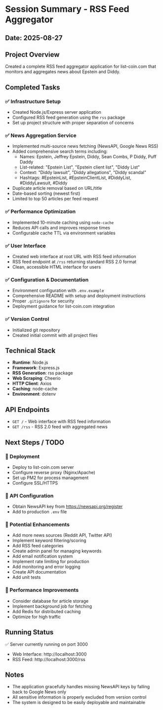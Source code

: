 # Session Summary - RSS Feed Aggregator

## Date: 2025-08-27

## Project Overview
Created a complete RSS feed aggregator application for list-coin.com that monitors and aggregates news about Epstein and Diddy.

## Completed Tasks

### ✅ Infrastructure Setup
- Created Node.js/Express server application
- Configured RSS feed generation using the `rss` package
- Set up project structure with proper separation of concerns

### ✅ News Aggregation Service
- Implemented multi-source news fetching (NewsAPI, Google News RSS)
- Added comprehensive search terms including:
  - Names: Epstein, Jeffrey Epstein, Diddy, Sean Combs, P Diddy, Puff Daddy
  - List-related: "Epstein List", "Epstein client list", "Diddy List"
  - Context: "Diddy lawsuit", "Diddy allegations", "Diddy scandal"
  - Hashtags: #EpsteinList, #EpsteinClientList, #DiddyList, #DiddyLawsuit, #Diddy
- Duplicate article removal based on URL/title
- Date-based sorting (newest first)
- Limited to top 50 articles per feed request

### ✅ Performance Optimization
- Implemented 10-minute caching using `node-cache`
- Reduces API calls and improves response times
- Configurable cache TTL via environment variables

### ✅ User Interface
- Created web interface at root URL with RSS feed information
- RSS feed endpoint at `/rss` returning standard RSS 2.0 format
- Clean, accessible HTML interface for users

### ✅ Configuration & Documentation
- Environment configuration with `.env.example`
- Comprehensive README with setup and deployment instructions
- Proper `.gitignore` for security
- Deployment guidance for list-coin.com integration

### ✅ Version Control
- Initialized git repository
- Created initial commit with all project files

## Technical Stack
- **Runtime**: Node.js
- **Framework**: Express.js
- **RSS Generation**: rss package
- **Web Scraping**: Cheerio
- **HTTP Client**: Axios
- **Caching**: node-cache
- **Environment**: dotenv

## API Endpoints
- `GET /` - Web interface with RSS feed information
- `GET /rss` - RSS 2.0 feed with aggregated news

## Next Steps / TODO

### 🔲 Deployment
- Deploy to list-coin.com server
- Configure reverse proxy (Nginx/Apache)
- Set up PM2 for process management
- Configure SSL/HTTPS

### 🔲 API Configuration
- Obtain NewsAPI key from https://newsapi.org/register
- Add to production `.env` file

### 🔲 Potential Enhancements
- Add more news sources (Reddit API, Twitter API)
- Implement keyword filtering/scoring
- Add RSS feed categories
- Create admin panel for managing keywords
- Add email notification system
- Implement rate limiting for production
- Add monitoring and error logging
- Create API documentation
- Add unit tests

### 🔲 Performance Improvements
- Consider database for article storage
- Implement background job for fetching
- Add Redis for distributed caching
- Optimize for high traffic

## Running Status
✅ Server currently running on port 3000
- Web Interface: http://localhost:3000
- RSS Feed: http://localhost:3000/rss

## Notes
- The application gracefully handles missing NewsAPI keys by falling back to Google News only
- All sensitive information is properly excluded from version control
- The system is designed to be easily deployable and maintainable
